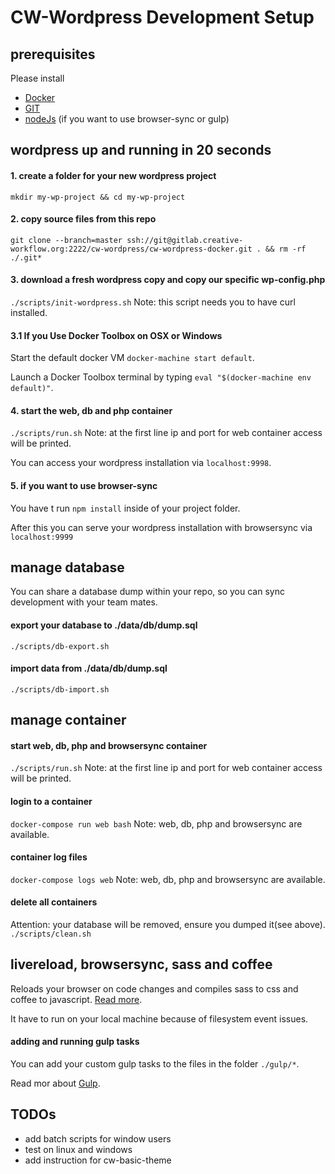 # CW-Wordpress Development Setup

## prerequisites
Please install
  * [Docker](https://docs.docker.com/engine/installation)
  * [GIT](https://git-scm.com/book/en/v2/Getting-Started-Installing-Git)
  * [nodeJs](https://nodejs.org) (if you want to use browser-sync or gulp)


## wordpress up and running in 20 seconds

#### 1. create a folder for your new wordpress project
``mkdir my-wp-project && cd my-wp-project``

#### 2. copy source files from this repo
``git clone --branch=master ssh://git@gitlab.creative-workflow.org:2222/cw-wordpress/cw-wordpress-docker.git . && rm -rf ./.git*``

#### 3. download a fresh wordpress copy and copy our specific wp-config.php
``./scripts/init-wordpress.sh`` Note: this script needs you to have curl installed.

#### 3.1 If you Use Docker Toolbox  on OSX or Windows
Start the default docker VM ``docker-machine start default``.

Launch a Docker Toolbox terminal by typing ``eval "$(docker-machine env default)"``.

#### 4. start the web, db and php container
``./scripts/run.sh`` Note: at the first line ip and port for web container access will be printed.

You can access your wordpress installation via ``localhost:9998``.

#### 5. if you want to use browser-sync
You have t run ``npm install`` inside of your project folder.

After this you can serve your wordpress installation with browsersync via ``localhost:9999``

## manage database
You can share a database dump within your repo, so you can sync development with your team mates.
#### export your database to ./data/db/dump.sql
``./scripts/db-export.sh``

#### import data from ./data/db/dump.sql
``./scripts/db-import.sh``

## manage container
#### start web, db, php and browsersync container
``./scripts/run.sh`` Note: at the first line ip and port for web container access will be printed.

#### login to a container
``docker-compose run web bash`` Note: web, db, php and browsersync are available.

#### container log files
``docker-compose logs web`` Note: web, db, php and browsersync are available.

#### delete all containers
Attention: your database will be removed, ensure you dumped it(see above).
``./scripts/clean.sh``

## livereload, browsersync, sass and coffee
Reloads your browser on code changes and compiles sass to css and coffee to javascript. [Read more](https://www.browsersync.io/).

It have to run on your local machine because of filesystem event issues.

#### adding and running gulp tasks
You can add your custom gulp tasks to the files in the folder ``./gulp/*``.

Read mor about [Gulp](https://github.com/gulpjs/gulp/blob/master/docs/API.md).

## TODOs
  * add batch scripts for window users
  * test on linux and windows
  * add instruction for cw-basic-theme
